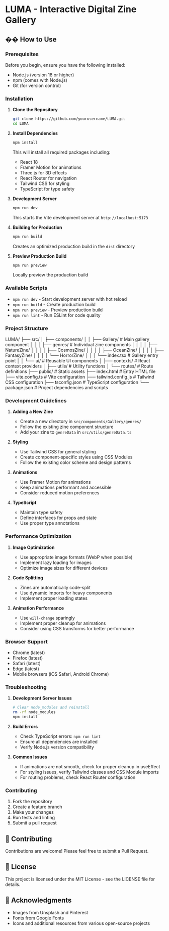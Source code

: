 # LUMA - Interactive Digital Zine Gallery
## �� How to Use

### Prerequisites

Before you begin, ensure you have the following installed:
- Node.js (version 18 or higher)
- npm (comes with Node.js)
- Git (for version control)

### Installation

1. **Clone the Repository**
   ```bash
   git clone https://github.com/yourusername/LUMA.git
   cd LUMA
   ```

2. **Install Dependencies**
   ```bash
   npm install
   ```
   This will install all required packages including:
   - React 18
   - Framer Motion for animations
   - Three.js for 3D effects
   - React Router for navigation
   - Tailwind CSS for styling
   - TypeScript for type safety

3. **Development Server**
   ```bash
   npm run dev
   ```
   This starts the Vite development server at `http://localhost:5173`

4. **Building for Production**
   ```bash
   npm run build
   ```
   Creates an optimized production build in the `dist` directory

5. **Preview Production Build**
   ```bash
   npm run preview
   ```
   Locally preview the production build

### Available Scripts

- `npm run dev` - Start development server with hot reload
- `npm run build` - Create production build
- `npm run preview` - Preview production build
- `npm run lint` - Run ESLint for code quality

### Project Structure
LUMA/
├── src/
│ ├── components/
│ │ ├── Gallery/ # Main gallery component
│ │ │ ├── genres/ # Individual zine components
│ │ │ │ ├── NatureZine/
│ │ │ │ ├── CosmosZine/
│ │ │ │ ├── OceanZine/
│ │ │ │ ├── FantasyZine/
│ │ │ │ └── HorrorZine/
│ │ │ └── index.tsx # Gallery entry point
│ │ └── ui/ # Reusable UI components
│ ├── contexts/ # React context providers
│ ├── utils/ # Utility functions
│ └── routes/ # Route definitions
├── public/ # Static assets
├── index.html # Entry HTML file
├── vite.config.ts # Vite configuration
├── tailwind.config.js # Tailwind CSS configuration
├── tsconfig.json # TypeScript configuration
└── package.json # Project dependencies and scripts


### Development Guidelines

1. **Adding a New Zine**
   - Create a new directory in `src/components/Gallery/genres/`
   - Follow the existing zine component structure
   - Add your zine to `genreData` in `src/utils/genreData.ts`

2. **Styling**
   - Use Tailwind CSS for general styling
   - Create component-specific styles using CSS Modules
   - Follow the existing color scheme and design patterns

3. **Animations**
   - Use Framer Motion for animations
   - Keep animations performant and accessible
   - Consider reduced motion preferences

4. **TypeScript**
   - Maintain type safety
   - Define interfaces for props and state
   - Use proper type annotations

### Performance Optimization

1. **Image Optimization**
   - Use appropriate image formats (WebP when possible)
   - Implement lazy loading for images
   - Optimize image sizes for different devices

2. **Code Splitting**
   - Zines are automatically code-split
   - Use dynamic imports for heavy components
   - Implement proper loading states

3. **Animation Performance**
   - Use `will-change` sparingly
   - Implement proper cleanup for animations
   - Consider using CSS transforms for better performance

### Browser Support

- Chrome (latest)
- Firefox (latest)
- Safari (latest)
- Edge (latest)
- Mobile browsers (iOS Safari, Android Chrome)

### Troubleshooting

1. **Development Server Issues**
   ```bash
   # Clear node_modules and reinstall
   rm -rf node_modules
   npm install
   ```

2. **Build Errors**
   - Check TypeScript errors: `npm run lint`
   - Ensure all dependencies are installed
   - Verify Node.js version compatibility

3. **Common Issues**
   - If animations are not smooth, check for proper cleanup in useEffect
   - For styling issues, verify Tailwind classes and CSS Module imports
   - For routing problems, check React Router configuration

### Contributing

1. Fork the repository
2. Create a feature branch
3. Make your changes
4. Run tests and linting
5. Submit a pull request


## 🤝 Contributing

Contributions are welcome! Please feel free to submit a Pull Request.

## 📄 License

This project is licensed under the MIT License - see the LICENSE file for details.

## 🙏 Acknowledgments

- Images from Unsplash and Pinterest
- Fonts from Google Fonts
- Icons and additional resources from various open-source projects
